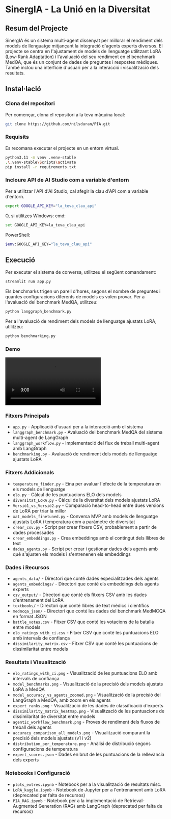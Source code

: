 # SinergIA - La Unió en la Diversitat

## Resum del Projecte
SinergIA és un sistema multi-agent dissenyat per millorar el rendiment dels models de llenguatge mitjançant la integració d'agents experts diversos. El projecte se centra en l'ajustament de models de llenguatge utilitzant LoRA (Low-Rank Adaptation) i l'avaluació del seu rendiment en el benchmark MedQA, que és un conjunt de dades de preguntes i respostes mèdiques. També inclou una interfície d'usuari per a la interacció i visualització dels resultats.

## Instal·lació
### Clona del repositori
Per començar, clona el repositori a la teva màquina local:
```bash
git clone https://github.com/nilsduran/PIA.git
```
### Requisits
Es recomana executar el projecte en un entorn virtual. 
```bash
python3.11 -m venv .venv-stable
.\.venv-stable\Scripts\activate
pip install -r requirements.txt
```
### Incloure API de AI Studio com a variable d'entorn
Per a utilitzar l'API d'AI Studio, cal afegir la clau d'API com a variable d'entorn.
```bash
export GOOGLE_API_KEY="la_teva_clau_api"
```
O, si utilitzes Windows:
cmd:
```bash
set GOOGLE_API_KEY=la_teva_clau_api
```
PowerShell:
```bash
$env:GOOGLE_API_KEY="la_teva_clau_api"
```

## Execució
Per executar el sistema de conversa, utilitzeu el següent comandament:
```bash
streamlit run app.py
```
Els benchmarks trigen un parell d'hores, segons el nombre de preguntes i quantes configuracions diferents de models es volen provar.
Per a l'avaluació del benchmark MedQA, utilitzeu:
```bash
python langgraph_benchmark.py
```
Per a l'avaluació de rendiment dels models de llenguatge ajustats LoRA, utilitzeu:
```bash
python benchmarking.py
```

### Demo
![](Demo.mov)

### Fitxers Principals
- `app.py` - Applicació d'usuari per a la interacció amb el sistema
- `langgraph_benchmark.py` - Avaluació del benchmark MedQA del sistema multi-agent de LangGraph
- `langgraph_workflow.py` - Implementació del flux de treball multi-agent amb LangGraph
- `benchmarking.py` - Avaluació de rendiment dels models de llenguatge ajustats LoRA

### Fitxers Addicionals
- `temperature_finder.py` - Eina per avaluar l'efecte de la temperatura en els models de llenguatge
- `elo.py` - Càlcul de les puntuacions ELO dels models
- `diversitat_LoRA.py` - Càlcul de la diversitat dels models ajustats LoRA
- `Versió1_vs_Versió2.py` - Comparació head-to-head entre dues versions de LoRA per triar la millor
- `xat_models_finetuned.py` - Conversa MVP amb models de llenguatge ajustats LoRA i temperatura com a paràmetre de diversitat
- `crear_csv.py` - Script per crear fitxers CSV, probablement a partir de dades processades
- `crear_embeddings.py` - Crea embeddings amb el contingut dels llibres de text
- `dades_agents.py` - Script per crear i gestionar dades dels agents amb què s'ajusten els models i s'entrenenen els embeddings

### Dades i Recursos

- `agents_data/` - Directori que conté dades especialitzades dels agents
- `agents_embeddings/` - Directori que conté els embeddings dels agents experts
- `csv_output/` - Directori que conté els fitxers CSV amb les dades d'entrenament del LoRA
- `textbooks/` - Directori que conté llibres de text mèdics i científics
- `medmcqa_json/` - Directori que conté les dades del benchmark MedMCQA en format JSON
- `battle_votes.csv` - Fitxer CSV que conté les votacions de la batalla entre models
- `elo_ratings_with_ci.csv` - Fitxer CSV que conté les puntuacions ELO amb intervals de confiança
- `dissimilarity_matrix.csv` - Fitxer CSV que conté les puntuacions de dissimilaritat entre models

### Resultats i Visualització

- `elo_ratings_with_ci.png` - Visualització de les puntuacions ELO amb intervals de confiança
- `model_benchmarks.png` - Visualització de la precisió dels models ajustats LoRA a MedQA
- `model_accuracy_vs_agents_zoomed.png` - Visualització de la precisió del LangGraph a MedQA, amb zoom en els agents
- `expert_ranks.png` - Visualització de les dades de classificació d'experts
- `dissimilarity_matrix_heatmap.png` - Visualització de les puntuacions de dissimilaritat de diversitat entre models
- `agentic_workflow_benchmark.png` - Proves de rendiment dels fluxos de treball dels agents
- `accuracy_comparison_all_models.png` - Visualització comparant la precisió dels models ajustats (v1 i v2)
- `distribution_per_temperature.png` - Anàlisi de distribució segons configuracions de temperatura
- `expert_scores.json` - Dades en brut de les puntuacions de la rellevància dels experts

### Notebooks i Configuració

- `plots_extres.ipynb` - Notebook per a la visualització de resultats misc.
- `LoRA_kaggle.ipynb` - Notebook de Jupyter per a l'entrenament amb LoRA (deprecated per falta de recursos)
- `PIA_RAG.ipynb` - Notebook per a la implementació de Retrieval-Augmented Generation (RAG) amb LangGraph (deprecated per falta de recursos)
